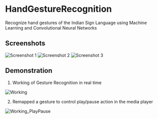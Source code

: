 # HandGestureRecognition
Recognize hand gestures of the Indian Sign Language using Machine Learning and Convolutional Neural Networks

## Screenshots
![Screenshot 1](https://user-images.githubusercontent.com/60794041/88975528-57e17500-d288-11ea-9181-5a7488c9057e.png)
![Screenshot 2](https://user-images.githubusercontent.com/60794041/88975530-587a0b80-d288-11ea-9644-6a5e6331ce1f.png)
![Screenshot 3](https://user-images.githubusercontent.com/60794041/88975531-587a0b80-d288-11ea-96c1-bc9d1d2785b8.png)

## Demonstration

1. Working of Gesture Recognition in real time

![Working](https://user-images.githubusercontent.com/60794041/88976194-a5121680-d289-11ea-8ae2-c9dc14775010.gif)



2. Remapped a gesture to control play/pause action in the media player

![Working_PlayPause](https://user-images.githubusercontent.com/60794041/88976368-eacedf00-d289-11ea-9010-68e24ca80ea6.gif)
